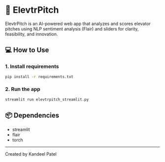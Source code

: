 
# 🚀 ElevtrPitch

ElevtrPitch is an AI-powered web app that analyzes and scores elevator pitches using NLP sentiment analysis (Flair) and sliders for clarity, feasibility, and innovation.

## 💻 How to Use

### 1. Install requirements

```bash
pip install -r requirements.txt
```

### 2. Run the app

```bash
streamlit run elevtrpitch_streamlit.py
```

## 📦 Dependencies

- streamlit
- flair
- torch

---

Created by Kandeel Patel
